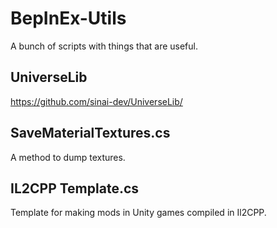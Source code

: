 # BepInEx-Utils
A bunch of scripts with things that are useful.

## UniverseLib
https://github.com/sinai-dev/UniverseLib/

## SaveMaterialTextures.cs
A method to dump textures.

## IL2CPP Template.cs
Template for making mods in Unity games compiled in Il2CPP.
